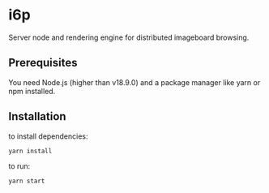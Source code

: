 # i6p
Server node and rendering engine for distributed imageboard browsing.

## Prerequisites
You need Node.js (higher than v18.9.0) and a package manager like yarn or npm installed. 


## Installation
to install dependencies:

```bash
yarn install
```

to run:

```bash
yarn start
 ```
